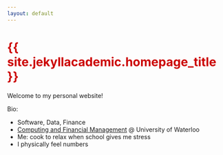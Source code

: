 ```yaml
---
layout: default
---
```


<h1 style="color: #cc0000;">{{ site.jekyllacademic.homepage_title }}</h1>

Welcome to my personal website!

Bio:
* Software, Data, Finance
* [Computing and Financial Management](https://uwaterloo.ca/computing-financial-management/) @ University of Waterloo
* Me: cook to relax when school gives me stress
* I physically feel numbers
